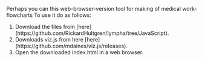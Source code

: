 <script>
document.getElementById( "demosmall").style.backgroundColor="#EFAB00";
document.getElementById( "demotext").style.color="#000000";
document.getElementById( "demo").className="menu2active";
</script>
Perhaps you can this web-browser-version tool for making of medical work-flowcharts To use it do as follows:

<ol>
 <li>Download the files from [here](https://github.com/RickardHultgren/lympha/tree/JavaScript).</li>
 <li>Downloads viz.js from here [here](https://github.com/mdaines/viz.js/releases).</li>
 <li>Open the downloaded index.html in a web browser.</li>
</ol>

